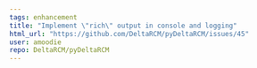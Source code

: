 ```yaml
---
tags: enhancement
title: "Implement \"rich\" output in console and logging"
html_url: "https://github.com/DeltaRCM/pyDeltaRCM/issues/45"
user: amoodie
repo: DeltaRCM/pyDeltaRCM
---
```


